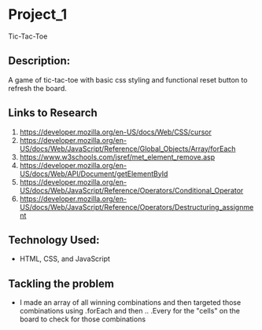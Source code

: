 # Project_1
Tic-Tac-Toe

## Description:
A game of tic-tac-toe with basic css styling and functional reset button to refresh the board. 

## Links to Research

1. https://developer.mozilla.org/en-US/docs/Web/CSS/cursor
2. https://developer.mozilla.org/en-US/docs/Web/JavaScript/Reference/Global_Objects/Array/forEach
3. https://www.w3schools.com/jsref/met_element_remove.asp
4. https://developer.mozilla.org/en-US/docs/Web/API/Document/getElementById
5. https://developer.mozilla.org/en-US/docs/Web/JavaScript/Reference/Operators/Conditional_Operator
6. https://developer.mozilla.org/en-US/docs/Web/JavaScript/Reference/Operators/Destructuring_assignment


## Technology Used:
- HTML, CSS, and JavaScript

## Tackling the problem
- I made an array of all winning combinations and then targeted those combinations using .forEach and then 
.. .Every for the "cells" on the board to check for those combinations
